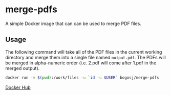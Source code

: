 # merge-pdfs
A simple Docker image that can can be used to merge PDF files.

## Usage
The following command will take all of the PDF files in the current working directory and merge them into a single file named `output.pdf`. The PDFs will be merged in alpha-numeric order (i.e. 2.pdf will come after 1.pdf in the merged output).

```bash
docker run -v $(pwd):/work/files -u `id -u $USER` bogosj/merge-pdfs
```

[Docker Hub](https://hub.docker.com/r/bogosj/merge-pdfs)
